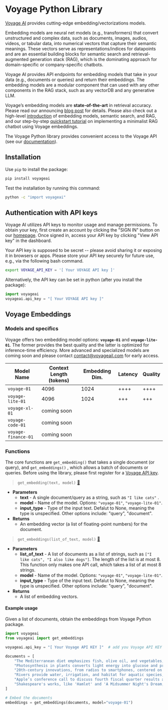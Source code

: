 # Voyage Python Library

[Voyage AI](https://www.voyageai.com) provides cutting-edge embedding/vectorizations models.

Embedding models are neural net models (e.g., transformers) that convert unstructured and complex data, such as documents, images, audios, videos, or tabular data, into numerical vectors that capture their semantic meanings. These vectors serve as representations/indices for datapoints and are an essential building blocks for semantic search and retrieval-augmented generation stack (RAG), which is the dominating approach for domain-specific or company-specific chatbots. 

Voyage AI provides API endpoints for embedding models that take in your data (e.g., documents or queries) and return their embeddings. The embedding models are a modular component that can used with any other components in the RAG stack, such as any vectorDB and any generative LLM.

Voyage’s embedding models are **state-of-the-art** in retrieval accuracy. Please read our announcing [blog post](https://blog.voyageai.com/2023/10/29/voyage-embeddings/) for details.  Please also check out a high-level [introduction](https://www.pinecone.io/learn/retrieval-augmented-generation/) of embedding models, semantic search, and RAG, and our step-by-step [quickstart tutorial](https://docs.voyageai.com/tutorials/) on implementing a minimalist RAG chatbot using Voyage embeddings.

The Voyage Python library provides convenient access to the Voyage API (see our [documentation](https://docs.voyageai.com)).

## Installation
Use `pip` to install the package:
```bash
pip install voyageai
```

Test the installation by running this command:

```bash
python -c "import voyageai"
```

## Authentication with API keys

Voyage AI utilizes API keys to monitor usage and manage permissions. To obtain your key, first create an account by clicking the "SIGN IN" button on our [homepage](https://www.voyageai.com). Once signed in, access your API key by clicking "View API key" in the dashboard.

Your API key is supposed to be secret -- please avoid sharing it or exposing it in browsers or apps. Please store your API key securely for future use, e.g., via the following bash command. 

```bash
export VOYAGE_API_KEY = '[ Your VOYAGE API key ]'
```

Alternatively, the API key can be set in python (after you install the package):

```python
import voyageai
voyageai.api_key = "[ Your VOYAGE API key ]"
```

## Voyage Embeddings

### Models and specifics

Voyage offers two embedding model options: **`voyage-01`** and **`voyage-lite-01`**. The former provides the best quality and the latter is optimized for inference-time efficiency.  More advanced and specialized models are coming soon and please contact [contact@voyageail.com](mailto:contact@voyageail.com) for early access.

| Model Name | Context Length (tokens) | Embedding Dim. | Latency | Quality |
| --- | --- | --- | --- | --- |
| `voyage-01` | 4096 | 1024 | ++++ | ++++ |
| `voyage-lite-01` | 4096 | 1024 | +++ | +++ |
| `voyage-xl-01` | coming soon  |  |  |  |
| `voyage-code-01` | coming soon |  |  |  |
| `voyage-finance-01` | coming soon |  |  |  |

### Functions

The core functions are `get_embedding()` that takes a single document (or query), and `get_embeddings()` , which allows a batch of documents or queries.  Before using the library, please first register for a [Voyage API key](https://docs.voyageai.com/install/).

> `get_embedding(text, model)` [🔗](https://github.com/voyage-ai/voyageai-python/blob/main/voyageai/embeddings.py#L12)

- **Parameters**
    - **text** - A single document/query as a string, such as `"I like cats"` .
    - **model** - Name of the model. Options: `"voyage-01"`, `"voyage-lite-01"`.
    - **input_type** - Type of the input text. Defalut to None, meaning the type is unspecified. Other options include: "query", "document".
- **Returns**
    - An embedding vector (a list of floating-point numbers) for the document.


> `get_embeddings(list_of_text, model)` [🔗](https://github.com/voyage-ai/voyageai-python/blob/main/voyageai/embeddings.py#L22)

- **Parameters**
    - **list_of_text** - A list of documents as a list of strings, such as  `["I like cats", "I also like dogs"]`. The length of the list is at most 8. This function only makes one API call, which takes a list of at most 8 strings.
    - **model** - Name of the model. Options: `"voyage-01"`, `"voyage-lite-01"`.
    - **input_type** - Type of the input text. Defalut to None, meaning the type is unspecified. Other options include: "query", "document".
- **Returns**
    - A list of embedding vectors.

#### **Example usage**

Given a list of documents, obtain the embeddings from Voyage Python package. 

```python
import voyageai 
from voyageai import get_embeddings

voyageai.api_key = "[ Your Voyage API KEY ]"  # add you Voyage API KEY

documents = [
    "The Mediterranean diet emphasizes fish, olive oil, and vegetables, believed to reduce chronic diseases.",
    "Photosynthesis in plants converts light energy into glucose and produces essential oxygen.",
    "20th-century innovations, from radios to smartphones, centered on electronic advancements.",
    "Rivers provide water, irrigation, and habitat for aquatic species, vital for ecosystems.",
    "Apple’s conference call to discuss fourth fiscal quarter results and business updates is scheduled for Thursday, November 2, 2023 at 2:00 p.m. PT / 5:00 p.m. ET.",
    "Shakespeare's works, like 'Hamlet' and 'A Midsummer Night's Dream,' endure in literature."
]

# Embed the documents
embeddings = get_embeddings(documents, model="voyage-01")
```
